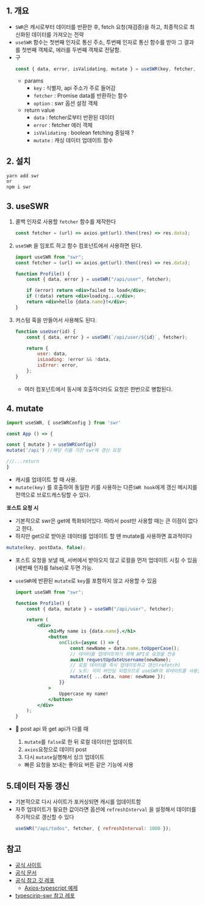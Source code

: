 ## 1. 개요

-   `SWR`은 캐시로부터 데이터를 반환한 후, fetch 요청(재검증)을 하고, 최종적으로 최신화된 데이터를 가져오는 전략
-   `useSWR` 함수는 첫번째 인자로 통신 주소, 투번째 인자로 통신 함수를 받아 그 결과를 첫번째 객체로, 에러를 두번째 객체로 전달함.
-   구
    ```jsx
    const { data, error, isValidating, mutate } = useSWR(key, fetcher, options);
    ```
    -   params
        -   `key` : 식별자, api 주소가 주로 들어감
        -   `fetcher` : Promise data를 반환하는 함수
        -   `option` : swr 옵션 설정 객체
    -   return value
        -   `data` : fetcher로부터 반환된 데이터
        -   `error` : fetcher 에러 객체
        -   `isValidating` : boolean fetching 중일때 ?
        -   `mutate` : 캐싱 데이터 업데이트 함수

## 2. 설치

```bash
yarn add swr
or
npm i swr
```

## 3. useSWR

1. 콜백 인자로 사용할 `fetcher` 함수를 제작한다

    ```jsx
    const fetcher = (url) => axios.get(url).then((res) => res.data);
    ```

2. `useSWR` 을 임포트 하고 함수 컴포넌트에서 사용하면 된다.

    ```jsx
    import useSWR from "swr";
    const fetcher = (url) => axios.get(url).then((res) => res.data);

    function Profile() {
        const { data, error } = useSWR("/api/user", fetcher);

        if (error) return <div>failed to load</div>;
        if (!data) return <div>loading...</div>;
        return <div>hello {data.name}!</div>;
    }
    ```

3. 커스텀 훅을 만들어서 사용해도 된다.

    ```jsx
    function useUser(id) {
        const { data, error } = useSWR(`/api/user/${id}`, fetcher);

        return {
            user: data,
            isLoading: !error && !data,
            isError: error,
        };
    }
    ```

    - 여러 컴포넌트에서 동시에 호출하더라도 요청은 한번으로 병합된다.

## 4. mutate

```jsx
import useSWR, { useSWRConfig } from 'swr'

const App () => {

const { mutate } = useSWRConfig()
mutate('/api') //해당 키를 가진 swr에 갱신 요청

///...return
}
```

-   캐시를 업데이트 할 때 사용.
-   `mutate(key)` 를 호출하여 동일한 키를 사용하는 다른`SWR hook`에게 갱신 메시지를 전역으로 브로드캐스팅할 수 있다.

**포스트 요청 시**

-   기본적으로 swr은 get에 특화되어있다. 따라서 post만 사용할 때는 큰 이점이 없다고 한다.
-   하지만 get으로 받아온 데이터를 업데이트 할 땐 mutate를 사용하면 효과적이다

```jsx
mutate(key, postData, false);
```

-   포스트 요청을 보낼 때, 서버에서 받아오지 않고 로컬을 먼저 업데이트 시킬 수 있음 (세번째 인자를 false)로 두면 가능.
-   `useSWR`에 반환된 `mutate`로 `key`를 포함하지 않고 사용할 수 있음
    ```jsx
    import useSWR from "swr";

    function Profile() {
        const { data, mutate } = useSWR("/api/user", fetcher);

        return (
            <div>
                <h1>My name is {data.name}.</h1>
                <button
                    onClick={async () => {
                        const newName = data.name.toUpperCase();
                        // 데이터를 업데이트하기 위해 API로 요청을 전송
                        await requestUpdateUsername(newName);
                        // 로컬 데이터를 즉시 업데이트하고 갱신(refetch)
                        // 노트: 미리 바인딩 되었으므로 useSWR의 뮤테이트를 사용할 때는 key가 요구되지 않음
                        mutate({ ...data, name: newName });
                    }}
                >
                    Uppercase my name!
                </button>
            </div>
        );
    }
    ```
-   🚩 post api 와 get api가 다를 때
    1. `mutate`를 `false`로 한 뒤 로컬 데이터만 업데이트
    2. `axios`요청으로 데이터 post
    3. 다시 `mutate`실행해서 싱크 업데이트
    
    - 빠른 요청을 보내는 좋아요 버튼 같은 기능에 사용

## 5.데이터 자동 갱신

-   기본적으로 다시 사이트가 포커싱되면 캐시를 업데이트함
-   자주 업데이트가 필요한 값이라면 옵션에 `refreshInterval` 을 설정해서 데이터를 주기적으로 갱신할 수 있다
    ```jsx
    useSWR("/api/todos", fetcher, { refreshInterval: 1000 });
    ```

## 참고

-   [공식 사이트](https://swr.vercel.app/ko)
-   [공식 문서](https://swr.vercel.app/ko/docs/getting-started)
-   [공식 참고 깃 레포](https://github.com/vercel/swr/tree/master/examples)
    -   [Axios-typescript 예제](https://github.com/vercel/swr/blob/master/examples/axios-typescript/libs/useRequest.ts)
-   [typescirip-swr 참고 레포](https://github.com/diego3g/react-example-useswr/blob/master/src/services/useRequest.ts)
